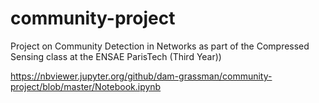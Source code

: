 # community-project
Project on Community Detection in Networks as part of the Compressed Sensing class at the ENSAE ParisTech (Third Year))

https://nbviewer.jupyter.org/github/dam-grassman/community-project/blob/master/Notebook.ipynb

